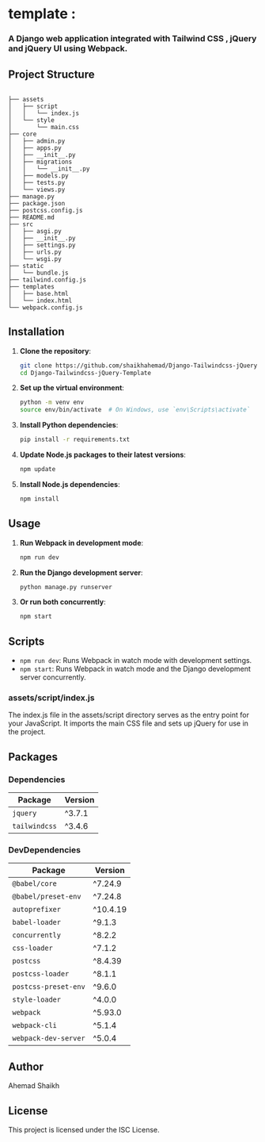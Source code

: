 # template :
### A Django web application integrated with Tailwind CSS , jQuery and jQuery UI using Webpack.

## Project Structure

```

├── assets
│   ├── script
│   │   └── index.js
│   └── style
│       └── main.css
├── core
│   ├── admin.py
│   ├── apps.py
│   ├── __init__.py
│   ├── migrations
│   │   └── __init__.py
│   ├── models.py
│   ├── tests.py
│   └── views.py
├── manage.py
├── package.json
├── postcss.config.js
├── README.md
├── src
│   ├── asgi.py
│   ├── __init__.py
│   ├── settings.py
│   ├── urls.py
│   └── wsgi.py
├── static
│   └── bundle.js
├── tailwind.config.js
├── templates
│   ├── base.html
│   └── index.html
└── webpack.config.js
```

## Installation

1. **Clone the repository**:
   ```bash
   git clone https://github.com/shaikhahemad/Django-Tailwindcss-jQuery-Template.git
   cd Django-Tailwindcss-jQuery-Template
   ```

2. **Set up the virtual environment**:
   ```bash
   python -m venv env
   source env/bin/activate  # On Windows, use `env\Scripts\activate`
   ```

3. **Install Python dependencies**:
   ```bash
   pip install -r requirements.txt
   ```

4. **Update Node.js packages to their latest versions**:
   ```bash
   npm update
   ```

5. **Install Node.js dependencies**:
   ```bash
   npm install
   ```

## Usage

1. **Run Webpack in development mode**:
   ```bash
   npm run dev
   ```

2. **Run the Django development server**:
   ```bash
   python manage.py runserver
   ```

3. **Or run both concurrently**:
   ```bash
   npm start
   ```

## Scripts

- `npm run dev`: Runs Webpack in watch mode with development settings.
- `npm start`: Runs Webpack in watch mode and the Django development server concurrently.

### assets/script/index.js
The index.js file in the assets/script directory serves as the entry point for your JavaScript. It imports the main CSS file and sets up jQuery for use in the project.

## Packages

### Dependencies

| **Package**    | **Version**  |
|----------------|--------------|
| `jquery`       | ^3.7.1       |
| `tailwindcss`  | ^3.4.6       |

### DevDependencies

| **Package**            | **Version**  |
|------------------------|--------------|
| `@babel/core`          | ^7.24.9      |
| `@babel/preset-env`    | ^7.24.8      |
| `autoprefixer`         | ^10.4.19     |
| `babel-loader`         | ^9.1.3       |
| `concurrently`         | ^8.2.2       |
| `css-loader`           | ^7.1.2       |
| `postcss`              | ^8.4.39      |
| `postcss-loader`       | ^8.1.1       |
| `postcss-preset-env`   | ^9.6.0       |
| `style-loader`         | ^4.0.0       |
| `webpack`              | ^5.93.0      |
| `webpack-cli`          | ^5.1.4       |
| `webpack-dev-server`   | ^5.0.4       |

## Author

Ahemad Shaikh

## License

This project is licensed under the ISC License.